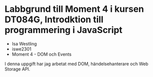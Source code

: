 # Labbgrund till Moment 4 i kursen DT084G, Introdktion till programmering i JavaScript

* Isa Westling
* iswe2301
* Moment 4 - DOM och Events

I denna uppgift har jag arbetat med DOM, händelsehanterare och Web Storage API.